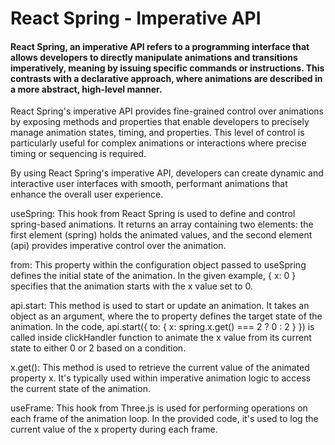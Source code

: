 # React Spring - Imperative API

#### React Spring, an imperative API refers to a programming interface that allows developers to directly manipulate animations and transitions imperatively, meaning by issuing specific commands or instructions. This contrasts with a declarative approach, where animations are described in a more abstract, high-level manner.

React Spring's imperative API provides fine-grained control over animations by exposing methods and properties that enable developers to precisely manage animation states, timing, and properties. This level of control is particularly useful for complex animations or interactions where precise timing or sequencing is required.

By using React Spring's imperative API, developers can create dynamic and interactive user interfaces with smooth, performant animations that enhance the overall user experience.

useSpring: This hook from React Spring is used to define and control spring-based animations. It returns an array containing two elements: the first element (spring) holds the animated values, and the second element (api) provides imperative control over the animation.

from: This property within the configuration object passed to useSpring defines the initial state of the animation. In the given example, { x: 0 } specifies that the animation starts with the x value set to 0.

api.start: This method is used to start or update an animation. It takes an object as an argument, where the to property defines the target state of the animation. In the code, api.start({ to: { x: spring.x.get() === 2 ? 0 : 2 } }) is called inside clickHandler function to animate the x value from its current state to either 0 or 2 based on a condition.

x.get(): This method is used to retrieve the current value of the animated property x. It's typically used within imperative animation logic to access the current state of the animation.

useFrame: This hook from Three.js is used for performing operations on each frame of the animation loop. In the provided code, it's used to log the current value of the x property during each frame.
